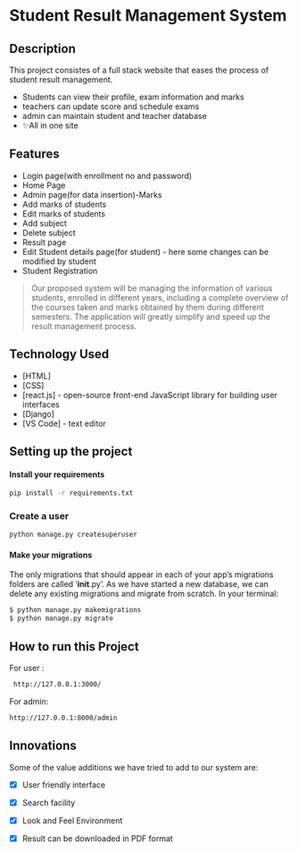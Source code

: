 # **Student Result Management System**

## Description
This project consistes of a full stack website that eases the process of student result management.

- Students can view their profile, exam information and marks
- teachers can update score and schedule exams
- admin can maintain student and teacher database
- ✨All in one site

## Features

- Login page(with enrollment no and password)
- Home Page
- Admin page(for data insertion)-Marks
- Add marks of students
- Edit marks of students
- Add subject
- Delete subject
- Result page
- Edit Student details page(for student) - here some changes can be modified by student
- Student Registration



> Our proposed system will be managing the information of various students, 
> enrolled in different years, including a complete overview of the courses 
> taken and marks obtained by them during different semesters.
> The application will greatly simplify and speed up
> the result management process.

## Technology Used


- [HTML]
- [CSS]
- [react.js] -  open-source front-end JavaScript library for building user interfaces
- [Django]
- [VS Code] - text editor



## Setting up the project

#### Install your requirements

```sh
pip install -r requirements.txt
```
### Create a user
```sh
python manage.py createsuperuser
```
#### Make your migrations

The only migrations that should appear in each of your app’s migrations folders are called ‘__init__.py’. As we have started a new database, we can delete any existing migrations and migrate from scratch.
In your terminal:

```sh
$ python manage.py makemigrations
$ python manage.py migrate
```

## How to run this Project
For user :
```sh
 http://127.0.0.1:3000/
```
For admin:
```sh
http://127.0.0.1:8000/admin
```


## Innovations

Some of the value additions we have tried to add to our system are:
- [x] User friendly interface
- [x] Search facility
- [x] Look and Feel Environment
- [x] Result can be downloaded in PDF format










